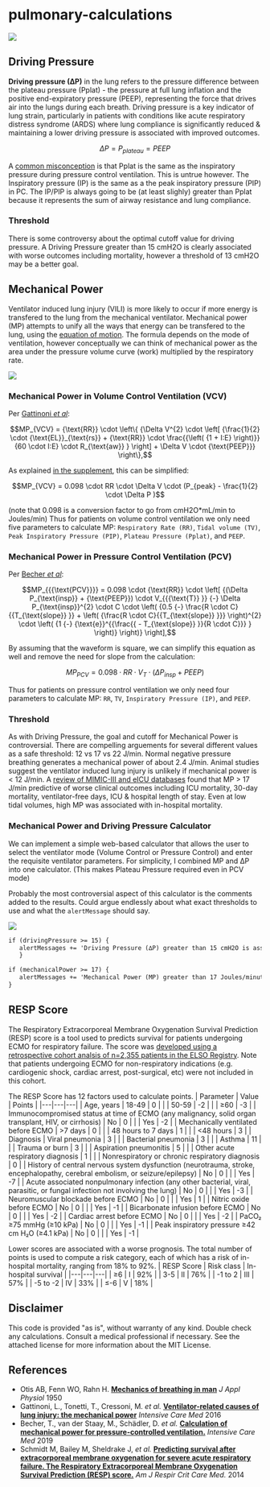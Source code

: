 # pulmonary-calculations

![](https://github.com/nickmmark/pulmonary-calculations/blob/main/mechanical_power_demo1.gif)

## Driving Pressure
**Driving pressure (∆P)** in the lung refers to the pressure difference between the plateau pressure (Pplat) - the pressure at full lung inflation and the positive end-expiratory pressure (PEEP), representing the force that drives air into the lungs during each breath. Driving pressure is a key indicator of lung strain, particularly in patients with conditions like acute respiratory distress syndrome (ARDS) where lung compliance is significantly reduced & maintaining a lower driving pressure is associated with improved outcomes.

```math
\Delta P = P_{plateau} = PEEP
```

A [common misconception](https://journals.aboutscience.eu/index.php/aboutopen/article/view/297/275) is that Pplat is the same as the inspiratory pressure during pressure control ventilation. This is untrue however. The Inspiratory pressure (IP) is the same as a the peak inspiratory pressure (PIP) in PC. The IP/PIP is always going to be (at least slighly) greater than Pplat because it represents the sum of airway resistance and lung compliance.

### Threshold
There is some controversy about the optimal cutoff value for driving pressure. A Driving Pressure greater than 15 cmH2O is clearly associated with worse outcomes including mortality, however a threshold of 13 cmH2O may be a better goal.

## Mechanical Power
Ventilator induced lung injury (VILI) is more likely to occur if more energy is transfered to the lung from the mechanical ventilator.
Mechanical power (MP) attempts to unify all the ways that energy can be transfered to the lung, using the [equation of motion](https://pubmed.ncbi.nlm.nih.gov/15436363/).
The formula depends on the mode of ventilation, however conceptually we can think of mechanical power as the area under the pressure volume curve (work) multiplied by the respiratory rate.

![](https://github.com/nickmmark/pulmonary-calculations/blob/main/Mechanical%20Power.png)

### Mechanical Power in Volume Control Ventilation (VCV) 

Per [Gattinoni _et al_](https://doi.org/10.1007/s00134-016-4505-2):
```math
MP_{VCV} = {\text{RR}} \cdot \left\{ {\Delta V^{2} \cdot \left[ {\frac{1}{2} \cdot {\text{EL}}_{\text{rs}} + {\text{RR}} \cdot \frac{{\left( {1 + I:E} \right)}}{60 \cdot I:E} \cdot R_{\text{aw}} } \right] + \Delta V \cdot {\text{PEEP}}} \right\},
```

As explained [in the supplement](https://static-content.springer.com/esm/art%3A10.1007%2Fs00134-016-4505-2/MediaObjects/134_2016_4505_MOESM1_ESM.pdf), this can be simplified:
```math
MP_{VCV} = 0.098 \cdot RR \cdot \Delta V \cdot (P_{peak} - \frac{1}{2} \cdot \Delta P )
```
(note that 0.098 is a conversion factor to go from cmH2O*mL/min to Joules/min)
Thus for patients on volume control ventilation we only need five parameters to calculate MP: `Respiratory Rate (RR)`, `Tidal volume (TV)`, `Peak Inspiratory Pressure (PIP)`, `Plateau Pressure (Pplat)`, and `PEEP`.


### Mechanical Power in Pressure Control Ventilation (PCV) 

Per [Becher _et al_](https://doi.org/10.1007/s00134-019-05636-8):
```math
MP_{{{\text{PCV}}}} = 0.098 \cdot {\text{RR}} \cdot \left[ {(\Delta P_{\text{insp}} + {\text{PEEP}}) \cdot V_{{{\text{T}} }} {-} \Delta P_{\text{insp}}^{2} \cdot C \cdot \left( {0.5 {-} \frac{R \cdot C}{{T_{\text{slope}} }} + \left( {\frac{R \cdot C}{{T_{\text{slope}} }}} \right)^{2} \cdot \left( {1 {-} {\text{e}}^{{\frac{{ - T_{\text{slope}} }}{R \cdot C}}} } \right)} \right)} \right],
```

By assuming that the waveform is square, we can simplify this equation as well and remove the need for slope from the calculation:
```math
MP_{PCV} = 0.098 \cdot RR \cdot V_T \cdot (\Delta P_{insp} + PEEP )
```
Thus for patients on pressure control ventilation we only need four parameters to calculate MP: `RR`, `TV`, `Inspiratory Pressure (IP)`, and `PEEP`.

### Threshold
As with Driving Pressure, the goal and cutoff for Mechanical Power is controversial. There are compelling arguements for several different values as a safe threshold: 12 vs 17 vs 22 J/min. 
Normal negative pressure breathing generates a mechanical power of about 2.4 J/min.
Animal studies suggest the ventilator induced lung injury is unlikely if mechanical power is < 12 J/min.
A [review of MIMIC-III and eICU databases](https://link.springer.com/article/10.1007/s00134-018-5375-6) found that MP > 17 J/min predictive of worse clinical outcomes including ICU mortality, 30-day mortality, ventilator-free days, ICU & hospital length of stay. Even at low tidal volumes, high MP was associated with in-hospital mortality. 


### Mechanical Power and Driving Pressure Calculator
We can implement a simple web-based calculator that allows the user to select the ventilator mode (Volume Control or Pressure Control) and enter the requisite ventilator parameters. For simplicity, I combined MP and ∆P into one calculator. (This makes Plateau Pressure required even in PCV mode)

Probably the most controversial aspect of this calculator is the comments added to the results. Could argue endlessly about what exact thresholds to use and what the `alertMessage` should say.


![](https://github.com/nickmmark/pulmonary-calculations/blob/main/mechanical_power_demo2.gif)

```HTML
if (drivingPressure >= 15) {
   alertMessages += 'Driving Pressure (∆P) greater than 15 cmH2O is associated with worse clinical outcomes, including mortality. A ∆P less than 13 cmH2O may be associated with improved outcomes.<br>';
   }

if (mechanicalPower >= 17) {
   alertMessages += 'Mechanical Power (MP) greater than 17 Joules/minute is associated with worse clinical outcomes including mortality.';
}
```

## RESP Score
The Respiratory Extracorporeal Membrane Oxygenation Survival Prediction (RESP) score is a tool used to predicts survival for patients undergoing ECMO for respiratory failure.
The score was [developed using a retrospective cohort analsis of n=2,355 patients in the ELSO Registry](https://doi.org/10.1164/rccm.201311-2023OC). Note that patients undergoing ECMO for non-respiratory indications (e.g. cardiogenic shock, cardiac arrest, post-surgical, etc) were not included in this cohort.

The RESP Score has 12 factors used to calculate points.
| Parameter | Value | Points |
|---|---|---|
| Age, years | 18-49 | 0 |
|  | 50-59 | -2 |
|  | ≥60 | -3 |
| Immunocompromised status at time of ECMO (any malignancy, solid organ transplant, HIV, or cirrhosis) | No | 0 |
|  | Yes | -2 |
| Mechanically ventilated before ECMO | >7 days | 0 |
|  | 48 hours to 7 days | 1 |
|  | <48 hours | 3 |
| Diagnosis | Viral pneumonia | 3 |
|  | Bacterial pneumonia | 3 |
|  | Asthma | 11 |
|  | Trauma or burn | 3 |
|  | Aspiration pneumonitis | 5 |
|  | Other acute respiratory diagnosis | 1 |
|  | Nonrespiratory or chronic respiratory diagnosis | 0 |
| History of central nervous system dysfunction (neurotrauma, stroke, encephalopathy, cerebral embolism, or seizure/epilepsy) | No | 0 |
|  | Yes | -7 |
| Acute associated nonpulmonary infection (any other bacterial, viral, parasitic, or fungal infection not involving the lung) | No | 0 |
|  | Yes | -3 |
| Neuromuscular blockade before ECMO | No | 0 |
|  | Yes | 1 |
| Nitric oxide before ECMO | No | 0 |
|  | Yes | -1 |
| Bicarbonate infusion before ECMO | No | 0 |
|  | Yes | -2 |
| Cardiac arrest before ECMO | No | 0 |
|  | Yes | -2 |
| PaCO₂ ≥75 mmHg (≥10 kPa) | No | 0 |
|  | Yes | -1 |
| Peak inspiratory pressure ≥42 cm H₂O (≥4.1 kPa) | No | 0 |
|  | Yes | -1 |

Lower scores are associated with a worse prognosis. The total number of points is used to compute a risk category, each of which has a risk of in-hospital mortality, ranging from 18% to 92%.
| RESP Score | Risk class | In-hospital survival |
|---|---|---|
| ≥6 | I | 92% |
| 3-5 | II | 76% |
| -1 to 2 | III | 57% |
| -5 to -2 | IV | 33% |
| ≤-6 | V | 18% |



## Disclaimer
This code is provided "as is", without warranty of any kind. Double check any calculations. Consult a medical professional if necessary. See the attached license for more information about the MIT License.

## References
- Otis AB, Fenn WO, Rahn H. **[Mechanics of breathing in man](10.1152/jappl.1950.2.11.592)** _J Appl Physiol_ 1950
- Gattinoni, L., Tonetti, T., Cressoni, M. _et al._ **[Ventilator-related causes of lung injury: the mechanical power](https://doi.org/10.1007/s00134-016-4505-2)** _Intensive Care Med_ 2016 
- Becher, T., van der Staay, M., Schädler, D. _et al._ **[Calculation of mechanical power for pressure-controlled ventilation.](https://doi.org/10.1007/s00134-019-05636-8)** _Intensive Care Med_ 2019
- Schmidt M, Bailey M, Sheldrake J, _et al._ **[Predicting survival after extracorporeal membrane oxygenation for severe acute respiratory failure. The Respiratory Extracorporeal Membrane Oxygenation Survival Prediction (RESP) score.](https://www.ncbi.nlm.nih.gov/pubmed/24693864)** _Am J Respir Crit Care Med._ 2014
